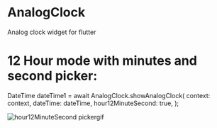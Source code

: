 # AnalogClock
 Analog clock widget for flutter
 
 # 12 Hour mode with minutes and second picker:
 
 DateTime dateTime1 = await AnalogClock.showAnalogClock(
            context: context,
            dateTime: dateTime,
            hour12MinuteSecond: true,
          );

![hour12MinuteSecond pickergif](https://user-images.githubusercontent.com/5731057/130365512-25eb91e3-54ef-4e76-8186-efaeda0424fb.gif)

